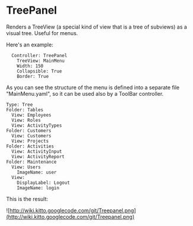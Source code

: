 # TreePanel #

Renders a TreeView (a special kind of view that is a tree of subviews) as a visual tree. Useful for menus.

Here's an example:

```
  Controller: TreePanel
    TreeView: MainMenu
    Width: 150
    Collapsible: True
    Border: True
```

As you can see the structure of the menu is defined into a separate file "MainMenu.yaml", so it can be used also by a ToolBar controller.

```
Type: Tree
Folder: Tables
  View: Employees
  View: Roles
  View: ActivityTypes
Folder: Customers
  View: Customers
  View: Projects
Folder: Activities
  View: ActivityInput
  View: ActivityReport
Folder: Maintenance
  View: Users
    ImageName: user
  View:
    DisplayLabel: Logout
    ImageName: login
```


This is the result:

![http://wiki.kitto.googlecode.com/git/Treepanel.png](http://wiki.kitto.googlecode.com/git/Treepanel.png)